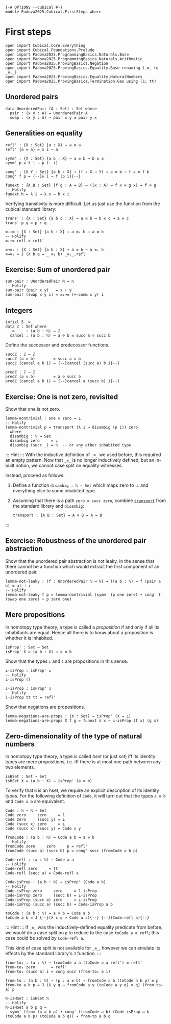 ```
{-# OPTIONS --cubical #-}
module Padova2025.Cubical.FirstSteps where
```

# First steps

```
open import Cubical.Core.Everything
open import Cubical.Foundations.Prelude
open import Padova2025.ProgrammingBasics.Naturals.Base
open import Padova2025.ProgrammingBasics.Naturals.Arithmetic
open import Padova2025.ProvingBasics.Negation
open import Padova2025.ProvingBasics.Equality.Base renaming (_≡_ to _≡ᵢ_)
open import Padova2025.ProvingBasics.Equality.NaturalNumbers
open import Padova2025.ProvingBasics.Termination.Gas using (𝟙; tt)
```


## Unordered pairs

```
data UnorderedPair (A : Set) : Set where
  pair : (x y : A) → UnorderedPair A
  swap : (x y : A) → pair x y ≡ pair y x
```


## Generalities on equality

```
refl' : {X : Set} {a : X} → a ≡ a
refl' {a = a} = λ i → a
```

```
symm' : {X : Set} {a b : X} → a ≡ b → b ≡ a
symm' p = λ i → p (~ i)
```

```
cong' : {X Y : Set} {a b : X} → (f : X → Y) → a ≡ b → f a ≡ f b
cong' f p = {--}λ i → f (p i){--}
```

```
funext : {A B : Set} {f g : A → B} → ((x : A) → f x ≡ g x) → f ≡ g
-- Holify
funext h = λ i → λ x → h x i
```

Verifying transitivity is more difficult. Let us just use the function from
the cubical standard library:

```
trans' : {X : Set} {a b c : X} → a ≡ b → b ≡ c → a ≡ c
trans' p q = p ∙ q
```

```
≡ᵢ→≡ : {X : Set} {a b : X} → a ≡ᵢ b → a ≡ b
-- Holify
≡ᵢ→≡ refl = refl'
```

```
≡→≡ᵢ : {X : Set} {a b : X} → a ≡ b → a ≡ᵢ b
≡→≡ᵢ = J (λ b q → _ ≡ᵢ b) _≡ᵢ_.refl
```


## Exercise: Sum of unordered pair

```
sum-pair : UnorderedPair ℕ → ℕ
-- Holify
sum-pair (pair x y)   = x + y
sum-pair (swap x y i) = ≡ᵢ→≡ (+-comm x y) i
```


## Integers

```
infixl 5 _⊝_
data ℤ : Set where
  _⊝_    : (a b : ℕ) → ℤ
  cancel : (a b : ℕ) → a ⊝ b ≡ succ a ⊝ succ b
```

Define the successor and predecessor functions.

```
succℤ : ℤ → ℤ
succℤ (a ⊝ b)        = succ a ⊝ b
succℤ (cancel a b i) = {--}cancel (succ a) b i{--}
```

```
predℤ : ℤ → ℤ
predℤ (a ⊝ b)        = a ⊝ succ b
predℤ (cancel a b i) = {--}cancel a (succ b) i{--}
```


## Exercise: One is not zero, revisited

Show that one is not zero.

```
lemma-nontrivial : one ≡ zero → ⊥
-- Holify
lemma-nontrivial p = transport (λ i → disambig (p i)) zero
  where
  disambig : ℕ → Set
  disambig zero     = ⊥
  disambig (succ _) = ℕ  -- or any other inhabited type
```

::: Hint :::
With the inductive definition of `_≡_` we used before, this required
an empty pattern. Now that `_≡_` is no longer inductively defined,
but an in-built notion, we cannot case split on equality witnesses.

Instead, proceed as follows:

1. Define a function `disambig : ℕ → Set` which maps zero to ⊥
   and everything else to some inhabited type.
2. Assuming that there is a path `zero ≡ succ zero`, combine
   [`transport`](Cubical.Foundations.Prelude.html#transport) from the standard
   library and `disambig`:

       transport : {A B : Set} → A ≡ B → A → B
:::


## Exercise: Robustness of the unordered pair abstraction

Show that the unordered pair abstraction is not leaky, in the
sense that there cannot be a function which would extract the first
component of an unordered pair.

```
lemma-not-leaky : (f : UnorderedPair ℕ → ℕ) → ((a b : ℕ) → f (pair a b) ≡ a) → ⊥
-- Holify
lemma-not-leaky f p = lemma-nontrivial (symm' (p one zero) ∙ cong' f (swap one zero) ∙ p zero one)
```


## Mere propositions

In homotopy type theory, a type is called a *proposition* if and only
if all its inhabitants are equal. Hence all there is to know about a
proposition is whether it is inhabited.

```
isProp' : Set → Set
isProp' X = (a b : X) → a ≡ b
```

Show that the types `⊥` and `𝟙` are propositions in this sense.

```
⊥-isProp : isProp' ⊥
-- Holify
⊥-isProp ()
```

```
𝟙-isProp : isProp' 𝟙
-- Holify
𝟙-isProp tt tt = refl'
```

Show that negations are propositions.

```
lemma-negations-are-props : (X : Set) → isProp' (X → ⊥)
lemma-negations-are-props X f g = funext λ x → ⊥-isProp (f x) (g x)
```


## Zero-dimensionality of the type of natural numbers

In homotopy type theory, a type is called *hset* (or just *set*) iff
its identity types are mere propositions, i.e. iff there is at most
one path between any two elements.

```
isHSet : Set → Set
isHSet X = (a b : X) → isProp' (a ≡ b)
```

To verify that `ℕ` is an hset, we require an explicit description of its identity types.
For the following definition of `Code`, it will turn out that the types `a ≡ b` and `Code a b`
are equivalent.

```
Code : ℕ → ℕ → Set
Code zero     zero     = 𝟙
Code zero     (succ y) = ⊥
Code (succ x) zero     = ⊥
Code (succ x) (succ y) = Code x y
```

```
fromCode : (a b : ℕ) → Code a b → a ≡ b
-- Holify
fromCode zero     zero     p = refl'
fromCode (succ a) (succ b) p = cong' succ (fromCode a b p)
```

```
Code-refl : (a : ℕ) → Code a a
-- Holify
Code-refl zero     = tt
Code-refl (succ a) = Code-refl a
```

```
Code-isProp : (a b : ℕ) → isProp' (Code a b)
-- Holify
Code-isProp zero     zero     = 𝟙-isProp
Code-isProp zero     (succ b) = ⊥-isProp
Code-isProp (succ a) zero     = ⊥-isProp
Code-isProp (succ a) (succ b) = Code-isProp a b
```

```
toCode : (a b : ℕ) → a ≡ b → Code a b
toCode a b = J {--}(λ c q → Code a c){--} {--}(Code-refl a){--}
```

::: Hint :::
If `_≡_` was the inductively-defined equality predicate from before,
we would do a case split on `p` to reduce to the case `toCode a a
refl`; this case could be solved by `Code-refl a`.

This kind of case split is not available for `_≡_`, however
we can emulate its effects by the standard library's `J` function.
:::

```
from-to₀ : (a : ℕ) → fromCode a a (toCode a a refl') ≡ refl'
from-to₀ zero       = refl'
from-to₀ (succ a) i = cong succ (from-to₀ a i)
```

```
from-to : (a b : ℕ) → (p : a ≡ b) → fromCode a b (toCode a b p) ≡ p
from-to a b p = J (λ y q → fromCode a y (toCode a y q) ≡ q) (from-to₀ a) p
```

```
ℕ-isHSet : isHSet ℕ
-- Holify
ℕ-isHSet a b p q =
  symm' (from-to a b p) ∙ cong' (fromCode a b) (Code-isProp a b (toCode a b p) (toCode a b q)) ∙ from-to a b q
```
